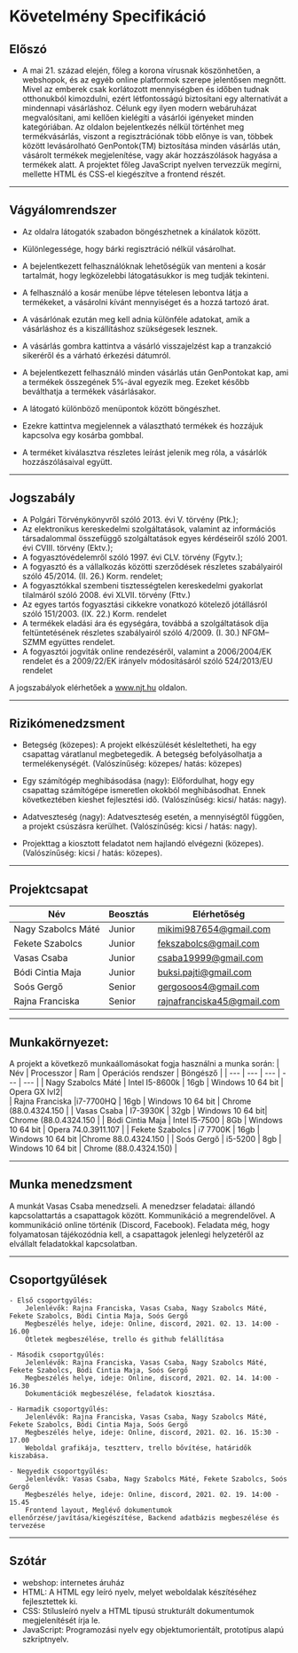 # Követelmény Specifikáció

## Előszó

- A mai 21. század elején, főleg a korona vírusnak köszönhetően, a webshopok, és az egyéb online platformok szerepe jelentősen megnőtt. Mivel az emberek csak korlátozott mennyiségben és időben tudnak otthonukból kimozdulni, ezért létfontosságú biztosítani egy alternatívát a mindennapi vásárláshoz. Célunk egy ilyen modern webáruházat megvalósítani, ami kellően kielégíti a vásárlói igényeket minden kategóriában. Az oldalon bejelentkezés nélkül történhet meg termékvásárlás, viszont a regisztrációnak több előnye is van, többek között levásárolható GenPontok(TM) biztosítása minden vásárlás után, vásárolt termékek megjelenítése, vagy akár hozzászólások hagyása a termékek alatt. A projektet főleg JavaScript nyelven tervezzük megírni, mellette HTML és CSS-el kiegészítve a frontend részét.
----------------------------------

## Vágyálomrendszer

- Az oldalra látogatók szabadon böngészhetnek a kínálatok között.
- Különlegessége, hogy bárki regisztráció nélkül vásárolhat.

- A bejelentkezett felhasználóknak lehetőségük van menteni a kosár tartalmát, hogy legközelebbi látogatásukkor is meg tudják tekinteni.

- A felhasználó a kosár menübe lépve tételesen lebontva látja a termékeket, a vásárolni kívánt mennyiséget és a hozzá tartozó árat.
- A vásárlónak ezután meg kell adnia különféle adatokat, amik a vásárláshoz és a kiszállításhoz szükségesek lesznek.
- A vásárlás gombra kattintva a vásárló visszajelzést kap a tranzakció sikeréről és a várható érkezési dátumról.

- A bejelentkezett felhasználó minden vásárlás után GenPontokat kap, ami a termékek összegének 5%-ával egyezik meg. Ezeket később beválthatja a termékek vásárlásakor.

- A látogató különböző menüpontok között böngészhet.
- Ezekre kattintva megjelennek a választható termékek és hozzájuk kapcsolva egy kosárba gombbal.
- A terméket kiválasztva részletes leírást jelenik meg róla, a vásárlók hozzászólásaival együtt.
----------------------------------

## Jogszabály

- A Polgári Törvénykönyvről szóló 2013. évi V. törvény (Ptk.);
- Az elektronikus kereskedelmi szolgáltatások, valamint az információs társadalommal összefüggő szolgáltatások egyes kérdéseiről szóló 2001. évi CVIII. törvény (Ektv.);
- A fogyasztóvédelemről szóló 1997. évi CLV. törvény (Fgytv.);
- A fogyasztó és a vállalkozás közötti szerződések részletes szabályairól szóló 45/2014. (II. 26.) Korm. rendelet;
- A fogyasztókkal szembeni tisztességtelen kereskedelmi gyakorlat tilalmáról szóló 2008. évi XLVII. törvény (Fttv.)
- Az egyes tartós fogyasztási cikkekre vonatkozó kötelező jótállásról szóló 151/2003. (IX. 22.) Korm. rendelet
- A termékek eladási ára és egységára, továbbá a szolgáltatások díja feltüntetésének részletes szabályairól szóló 4/2009. (I. 30.) NFGM–SZMM együttes rendelet.
- A fogyasztói jogviták online rendezéséről, valamint a 2006/2004/EK rendelet és a 2009/22/EK irányelv módosításáról szóló 524/2013/EU rendelet

A jogszabályok elérhetőek a www.njt.hu oldalon.

---------------------------
## Rizikómenedzsment 

- Betegség (közepes): A projekt elkészülését késleltetheti, ha egy csapattag váratlanul megbetegedik.
A betegség befolyásolhatja a termelékenységét. (Valószínűség: közepes/ hatás: közepes)

- Egy számítógép meghibásodása (nagy): Előfordulhat, hogy egy csapattag számítógépe ismeretlen okokból meghibásodhat.
Ennek következtében kieshet fejlesztési idő. (Valószínűség: kicsi/ hatás: nagy).

- Adatveszteség (nagy): Adatveszteség esetén, a mennyiségtől függően, a projekt csúszásra kerülhet. (Valószínűség: kicsi / hatás: nagy).

- Projekttag a kiosztott feladatot nem hajlandó elvégezni (közepes). (Valószínűség: kicsi / hatás: közepes).

---------------------------
## Projektcsapat

| Név | Beosztás | Elérhetőség|
| --- | --- | --- |
| Nagy Szabolcs Máté | Junior | mikimi987654@gmail.com |
| Fekete Szabolcs | Junior | fekszabolcs@gmail.com |
|Vasas Csaba|Junior|csaba19999@gmail.com|
|Bódi Cintia Maja|Junior|buksi.pajti@gmail.com|
|Soós Gergő|Senior|gergosoos4@gmail.com|
|Rajna Franciska|Senior|rajnafranciska45@gmail.com|

---------------------------
## Munkakörnyezet:  
A projekt a következő munkaállomásokat fogja használni a munka során:
| Név | Processzor | Ram | Operációs rendszer | Böngésző |
| --- | --- | --- | --- | --- |
| Nagy Szabolcs Máté | Intel I5-8600k | 16gb | Windows 10 64 bit | Opera GX lvl2|	
| Rajna Franciska |i7-7700HQ  | 16gb | Windows 10 64 bit | Chrome (88.0.4324.150 |
| Vasas Csaba | I7-3930K | 32gb | Windows 10 64 bit| Chrome (88.0.4324.150 |
| Bódi Cintia Maja | Intel I5-7500 | 8Gb | Windows 10 64 bit | Opera 74.0.3911.107 |
| Fekete Szabolcs | i7 7700K | 16gb | Windows 10 64 bit |Chrome 88.0.4324.150 |
| Soós Gergő | i5-5200 | 8gb | Windows 10 64 bit | Chrome (88.0.4324.150) |

---------------------------
## Munka menedzsment
A munkát Vasas Csaba menedzseli. A menedzser feladatai: állandó kapcsolattartás a csapattagok között. Kommunikáció a megrendelővel. A kommunikáció online történik (Discord, Facebook). Feladata még, hogy folyamatosan tájékozódnia kell, a csapattagok jelenlegi helyzetéről az elvállalt feladatokkal kapcsolatban.

---------------------------
## Csoportgyűlések
	- Első csoportgyűlés: 
		Jelenlévők: Rajna Franciska, Vasas Csaba, Nagy Szabolcs Máté, Fekete Szabolcs, Bódi Cintia Maja, Soós Gergő
		Megbeszélés helye, ideje: Online, discord, 2021. 02. 13. 14:00 - 16.00
		Ötletek megbeszélése, trello és github felállítása
	
	- Második csoportgyűlés:
		Jelenlévők: Rajna Franciska, Vasas Csaba, Nagy Szabolcs Máté, Fekete Szabolcs, Bódi Cintia Maja, Soós Gergő
		Megbeszélés helye, ideje: Online, discord, 2021. 02. 14. 14:00 - 16.30
		Dokumentációk megbeszélése, feladatok kiosztása.
		
	- Harmadik csoportgyűlés:
		Jelenlévők: Rajna Franciska, Vasas Csaba, Nagy Szabolcs Máté, Fekete Szabolcs, Bódi Cintia Maja, Soós Gergő
		Megbeszélés helye, ideje: Online, discord, 2021. 02. 16. 15:30 - 17.00
		Weboldal grafikája, tesztterv, trello bővítése, határidők kiszabása.

	- Negyedik csoportgyűlés:
		Jelenlévők: Vasas Csaba, Nagy Szabolcs Máté, Fekete Szabolcs, Soós Gergő
		Megbeszélés helye, ideje: Online, discord, 2021. 02. 19. 14:00 - 15.45
		Frontend layout, Meglévő dokumentumok ellenőrzése/javítása/kiegészítése, Backend adatbázis megbeszélése	és tervezése
---------------------------
## Szótár
- webshop: internetes áruház
- HTML: A HTML egy leíró nyelv, melyet weboldalak készítéséhez fejlesztettek ki.
- CSS: Stílusleíró nyelv a HTML típusú strukturált dokumentumok megjelenítését írja le.
- JavaScript: Programozási nyelv egy objektumorientált, prototípus alapú szkriptnyelv.
